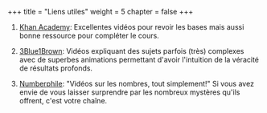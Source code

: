 +++
title = "Liens utiles"
weight = 5
chapter = false
+++

1) [Khan Academy](https://fr.khanacademy.org/math): Excellentes vidéos pour revoir les bases mais aussi bonne ressource pour compléter le cours. 

2) [3Blue1Brown](https://www.youtube.com/c/3blue1brown/featured): Vidéos expliquant des sujets parfois (très) complexes avec de superbes animations permettant d'avoir l'intuition de la véracité de résultats profonds.

3) [Numberphile](https://www.youtube.com/user/numberphile/featured): "Vidéos sur les nombres, tout simplement!" Si vous avez envie de vous laisser surprendre par les nombreux mystères qu'ils offrent, c'est votre chaîne.